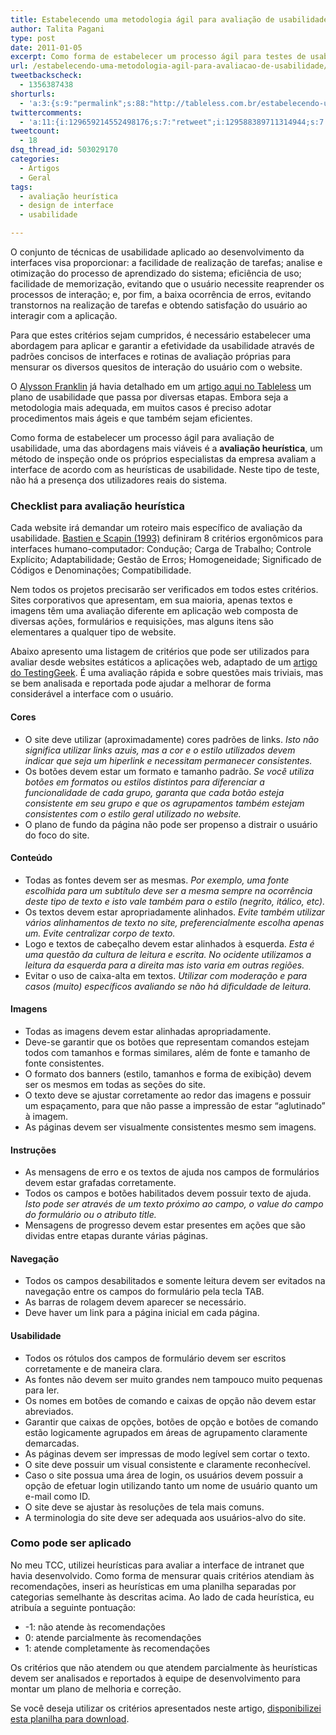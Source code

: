 ```yaml
---
title: Estabelecendo uma metodologia ágil para avaliação de usabilidade
author: Talita Pagani
type: post
date: 2011-01-05
excerpt: Como forma de estabelecer um processo ágil para testes de usabilidade, uma das abordagens mais viáveis é a avaliação heurística, um método onde os próprios especialistas da empresa avaliam a interface de acordo com as heurísticas de usabilidade.
url: /estabelecendo-uma-metodologia-agil-para-avaliacao-de-usabilidade/
tweetbackscheck:
  - 1356387438
shorturls:
  - 'a:3:{s:9:"permalink";s:88:"http://tableless.com.br/estabelecendo-uma-metodologia-agil-para-avaliacao-de-usabilidade";s:7:"tinyurl";s:26:"http://tinyurl.com/3kpcssp";s:4:"isgd";s:19:"http://is.gd/IBjCUa";}'
twittercomments:
  - 'a:11:{i:129659214552498176;s:7:"retweet";i:129588389711314944;s:7:"retweet";i:129588311747608577;s:7:"retweet";i:145288595719192576;s:7:"retweet";i:145121819203080192;s:7:"retweet";i:145089184846192641;s:7:"retweet";i:145085876530200576;s:7:"retweet";i:145085876349833216;s:7:"retweet";i:177064148977467394;s:7:"retweet";i:177046209507237892;s:7:"retweet";i:177043955714752513;s:7:"retweet";}'
tweetcount:
  - 18
dsq_thread_id: 503029170
categories:
  - Artigos
  - Geral
tags:
  - avaliação heurística
  - design de interface
  - usabilidade

---
```

O conjunto de técnicas de usabilidade aplicado ao desenvolvimento da interfaces visa proporcionar: a facilidade de realização de tarefas; analise e otimização do processo de aprendizado do sistema; eficiência de uso; facilidade de memorização, evitando que o usuário necessite reaprender os processos de interação; e, por fim, a baixa ocorrência de erros, evitando transtornos na realização de tarefas e obtendo satisfação do usuário ao interagir com a aplicação.

Para que estes critérios sejam cumpridos, é necessário estabelecer uma abordagem para aplicar e garantir a efetividade da usabilidade através de padrões concisos de interfaces e rotinas de avaliação próprias para mensurar os diversos quesitos de interação do usuário com o website.

O [Alysson Franklin][1] já havia detalhado em um [artigo aqui no Tableless][2] um plano de usabilidade que passa por diversas etapas. Embora seja a metodologia mais adequada, em muitos casos é preciso adotar procedimentos mais ágeis e que também sejam eficientes.

Como forma de estabelecer um processo ágil para avaliação de usabilidade, uma das abordagens mais viáveis é a **avaliação heurística**, um método de inspeção onde os próprios especialistas da empresa avaliam a interface de acordo com as heurísticas de usabilidade. Neste tipo de teste, não há a presença dos utilizadores reais do sistema.

### Checklist para avaliação heurística

Cada website irá demandar um roteiro mais específico de avaliação da usabilidade. [Bastien e Scapin (1993)][3] definiram 8 critérios ergonômicos para interfaces humano-computador: Condução; Carga de Trabalho; Controle Explícito; Adaptabilidade; Gestão de Erros; Homogeneidade; Significado de Códigos e Denominações; Compatibilidade.

Nem todos os projetos precisarão ser verificados em todos estes critérios. Sites corporativos que apresentam, em sua maioria, apenas textos e imagens têm uma avaliação diferente em aplicação web composta de diversas ações, formulários e requisições, mas alguns itens são elementares a qualquer tipo de website.

Abaixo apresento uma listagem de critérios que pode ser utilizados para avaliar desde websites estáticos a aplicações web, adaptado de um [artigo do TestingGeek][4]. É uma avaliação rápida e sobre questões mais triviais, mas se bem analisada e reportada pode ajudar a melhorar de forma considerável a interface com o usuário.

#### Cores

  * O site deve utilizar (aproximadamente) cores padrões de links. _Isto não significa utilizar links azuis, mas a cor e o estilo utilizados devem indicar que seja um hiperlink e necessitam permanecer consistentes._
  * Os botões devem estar um formato e tamanho padrão. _Se você utiliza botões em formatos ou estilos distintos para diferenciar a funcionalidade de cada grupo, garanta que cada botão esteja consistente em seu grupo e que os agrupamentos também estejam consistentes com o estilo geral utilizado no website._
  * O plano de fundo da página não pode ser propenso a distrair o usuário do foco do site.

#### Conteúdo

  * Todas as fontes devem ser as mesmas. _Por exemplo, uma fonte escolhida para um subtítulo deve ser a mesma sempre na ocorrência deste tipo de texto e isto vale também para o estilo (negrito, itálico, etc)._
  * Os textos devem estar apropriadamente alinhados. _Evite também utilizar vários alinhamentos de texto no site, preferencialmente escolha apenas um. Evite centralizar corpo de texto._
  * Logo e textos de cabeçalho devem estar alinhados à esquerda. _Esta é uma questão da cultura de leitura e escrita. No ocidente utilizamos a leitura da esquerda para a direita mas isto varia em outras regiões._
  * Evitar o uso de caixa-alta em textos. _Utilizar com moderação e para casos (muito) específicos avaliando se não há dificuldade de leitura._

#### Imagens

  * Todas as imagens devem estar alinhadas apropriadamente.
  * Deve-se garantir que os botões que representam comandos estejam todos com tamanhos e formas similares, além de fonte e tamanho de fonte consistentes.
  * O formato dos banners (estilo, tamanhos e forma de exibição) devem ser os mesmos em todas as seções do site.
  * O texto deve se ajustar corretamente ao redor das imagens e possuir um espaçamento, para que não passe a impressão de estar &#8220;aglutinado&#8221; à imagem.
  * As páginas devem ser visualmente consistentes mesmo sem imagens.

#### Instruções

  * As mensagens de erro e os textos de ajuda nos campos de formulários devem estar grafadas corretamente.
  * Todos os campos e botões habilitados devem possuir texto de ajuda. _Isto pode ser através de um texto próximo ao campo, o value do campo do formulário ou o atributo title._
  * Mensagens de progresso devem estar presentes em ações que são dividas entre etapas durante várias páginas.

#### Navegação

  * Todos os campos desabilitados e somente leitura devem ser evitados na navegação entre os campos do formulário pela tecla TAB.
  * As barras de rolagem devem aparecer se necessário.
  * Deve haver um link para a página inicial em cada página.

#### Usabilidade

  * Todos os rótulos dos campos de formulário devem ser escritos corretamente e de maneira clara.
  * As fontes não devem ser muito grandes nem tampouco muito pequenas para ler.
  * Os nomes em botões de comando e caixas de opção não devem estar abreviados.
  * Garantir que caixas de opções, botões de opção e botões de comando estão logicamente agrupados em áreas de agrupamento claramente demarcadas.
  * As páginas devem ser impressas de modo legível sem cortar o texto.
  * O site deve possuir um visual consistente e claramente reconhecível.
  * Caso o site possua uma área de login, os usuários devem possuir a opção de efetuar login utilizando tanto um nome de usuário quanto um e-mail como ID.
  * O site deve se ajustar às resoluções de tela mais comuns.
  * A terminologia do site deve ser adequada aos usuários-alvo do site.

### Como pode ser aplicado

No meu TCC, utilizei heurísticas para avaliar a interface de intranet que havia desenvolvido. Como forma de mensurar quais critérios atendiam às recomendações, inseri as heurísticas em uma planilha separadas por categorias semelhante às descritas acima. Ao lado de cada heurística, eu atribuía a seguinte pontuação:

  * -1: não atende às recomendações
  * 0: atende parcialmente às recomendações
  * 1: atende completamente às recomendações

Os critérios que não atendem ou que atendem parcialmente às heurísticas devem ser analisados e reportados à equipe de desenvolvimento para montar um plano de melhoria e correção.

Se você deseja utilizar os critérios apresentados neste artigo, [disponibilizei esta planilha para download][5].

 [1]: http://tableless.com.br/?author=9
 [2]: http://tableless.com.br/vote-no-especialista-em-usabilidade-para-presidente
 [3]: http://www.labiutil.inf.ufsc.br/CriteriosErgonomicos/Abertura.html
 [4]: http://www.testinggeek.com/index.php/testing-templates/checklist-guidelines/78-web-application-ui-checklist
 [5]: http://tableless.com.br/uploads/2010/12/Avaliação-Heurística.xls